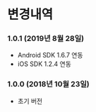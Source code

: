 
# 변경내역

### 1.0.1 (2019년 8월 28일)
- Android SDK 1.6.7 연동
- iOS SDK 1.2.4 연동

### 1.0.0 (2018년 10월 23일)
- 초기 버전
